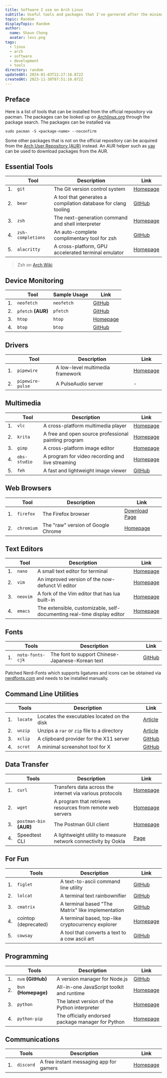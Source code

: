 ```yaml
---
title: Software I use on Arch Linux
subtitle: Useful tools and packages that I've garnered after the minimal Arch installation
topic: Random
displayTopic: Random
author:
  name: Shaun Chong
  avatar: levi.png
tags:
  - linux
  - arch
  - software
  - development
  - tools
directory: random
updatedAt: 2024-01-03T22:27:16.872Z
createdAt: 2023-11-30T07:51:16.872Z
---
```


<v-img src="arch.png" alt="Arch Linux logo" max-width="100px"></v-img>

## Preface

Here is a list of tools that can be installed from the official repository via pacman. The packages can be looked up on [Archlinux.org](https://archlinux.org/) through the package search. The packages can be installed via

```
sudo pacman -S <package-name> --noconfirm
```

Some other packages that is not on the official repository can be acquired from the [Arch User Repository (AUR)](https://aur.archlinux.org/) instead. An AUR helper such as [yay](https://github.com/Jguer/yay) can be used to download packages from the AUR.

## Essential Tools

|     | Tool              | Description                                                    | Link                                                   |
| --- | ----------------- | -------------------------------------------------------------- | ------------------------------------------------------ |
| 1.  | `git`             | The Git version control system                                 | [Homepage](https://git-scm.com/)                       |
| 2.  | `bear`            | A tool that generates a compilation database for clang tooling | [GitHub](https://github.com/rizsotto/Bear)             |
| 3.  | `zsh`             | The next-generation command and shell interpreter              | [Homepage](https://www.zsh.org/)                       |
| 4.  | `zsh-completions` | An auto-complete complimentary tool for zsh                    | [GitHub](https://github.com/zsh-users/zsh-completions) |
| 5.  | `alacritty`       | A cross-platform, GPU accelerated terminal emulator            | [Homepage](https://alacritty.org/)                     |

> Zsh on [Arch Wiki](https://wiki.archlinux.org/title/zsh)

## Device Monitoring

|     | Tool               | Sample Usage | Link                                             |
| --- | ------------------ | ------------ | ------------------------------------------------ |
| 1.  | `neofetch`         | `neofetch`   | [GitHub](https://github.com/dylanaraps/neofetch) |
| 2.  | `pfetch` **(AUR)** | `pfetch`     | [GitHub](https://github.com/dylanaraps/pfetch)   |
| 3.  | `htop`             | `htop`       | [Homepage](https://htop.dev/)                    |
| 4.  | `btop`             | `btop`       | [GitHub](https://github.com/aristocratos/btop)   |

## Drivers

|     | Tool             | Description                      | Link                              |
| --- | ---------------- | -------------------------------- | --------------------------------- |
| 1.  | `pipewire`       | A low-level multimedia framework | [Homepage](https://pipewire.org/) |
| 2.  | `pipewire-pulse` | A PulseAudio server              | -                                 |

## Multimedia

|     | Tool         | Description                                          | Link                                      |
| --- | ------------ | ---------------------------------------------------- | ----------------------------------------- |
| 1.  | `vlc`        | A cross-platform multimedia player                   | [Homepage](https://www.videolan.org/vlc/) |
| 2.  | `krita`      | A free and open source professional painting program | [Homepage](https://krita.org/en/)         |
| 3.  | `gimp`       | A cross-platform image editor                        | [Homepage](https://www.gimp.org/)         |
| 4.  | `obs-studio` | A program for video recording and live streaming     | [Homepage](https://obsproject.com/)       |
| 5.  | `feh`        | A fast and lightweight image viewer                  | [GitHub](https://github.com/derf/feh)     |

## Web Browsers

|     | Tool       | Description                        | Link                                                        |
| --- | ---------- | ---------------------------------- | ----------------------------------------------------------- |
| 1.  | `firefox`  | The Firefox browser                | [Download Page](https://www.mozilla.org/en-US/firefox/new/) |
| 2.  | `chromium` | The "raw" version of Google Chrome | [Homepage](https://www.chromium.org/chromium-projects/)     |

## Text Editors

|     | Tool     | Description                                                             | Link                                            |
| --- | -------- | ----------------------------------------------------------------------- | ----------------------------------------------- |
| 1.  | `nano`   | A small text editor for terminal                                        | [Homepage](https://www.nano-editor.org/)        |
| 2.  | `vim`    | An improved version of the now-defunct Vi editor                        | [Homepage](https://www.vim.org/)                |
| 3.  | `neovim` | A fork of the Vim editor that has lua built-in                          | [Homepage](https://neovim.io/)                  |
| 4.  | `emacs`  | The extensible, customizable, self-documenting real-time display editor | [Homepage](https://www.gnu.org/software/emacs/) |

## Fonts

|     | Tools            | Description                                      | Link                                            |
| --- | ---------------- | ------------------------------------------------ | ----------------------------------------------- |
| 1.  | `noto-fonts-cjk` | The font to support Chinese-Japanese-Korean text | [GitHub](https://github.com/notofonts/noto-cjk) |

Patched Nerd-Fonts which supports ligatures and icons can be obtained via [nerdfonts.com](https://www.nerdfonts.com/font-downloads) and needs to be installed manually.

## Command Line Utilities

|     | Tools    | Description                                 | Link                                                                 |
| --- | -------- | ------------------------------------------- | -------------------------------------------------------------------- |
| 1.  | `locate` | Locates the executables located on the disk | [Article](https://linuxize.com/post/locate-command-in-linux/)        |
| 2.  | `unzip`  | Unzips a `rar` or `zip` file to a directory | [Article](https://linuxize.com/post/how-to-unzip-files-in-linux/)    |
| 3.  | `xclip`  | A clipboard provider for the X11 server     | [GitHub](https://github.com/astrand/xclip)                           |
| 4.  | `scrot`  | A minimal screenshot tool for X             | [GitHub](https://github.com/resurrecting-open-source-projects/scrot) |

## Data Transfer

|     | Tools                   | Description                                                    | Link                                           |
| --- | ----------------------- | -------------------------------------------------------------- | ---------------------------------------------- |
| 1.  | `curl`                  | Transfers data across the internet via various protocols       | [Homepage](https://curl.se/)                   |
| 2.  | `wget`                  | A program that retrieves resources from remote web servers     | [Homepage](https://www.gnu.org/software/wget/) |
| 3.  | `postman-bin` **(AUR)** | The Postman GUI client                                         | [Homepage](https://www.postman.com/)           |
| 4.  | Speedtest CLI           | A lightweight utility to measure network connectivity by Ookla | [Page](https://www.speedtest.net/apps/cli)     |

## For Fun

|     | Tools                | Description                                        | Link                                               |
| --- | -------------------- | -------------------------------------------------- | -------------------------------------------------- |
| 1.  | `figlet`             | A text-to-ascii command line utility               | [GitHub](https://github.com/cmatsuoka/figlet)      |
| 2.  | `lolcat`             | A terminal text rainbownifier                      | [GitHub](https://github.com/busyloop/lolcat)       |
| 3.  | `cmatrix`            | A terminal based "The Matrix" like implementation  | [GitHub](https://github.com/abishekvashok/cmatrix) |
| 4.  | cointop (deprecated) | A terminal based, top-like cryptocurrency explorer | [Homepage](https://docs.cointop.sh/)               |
| 5.  | `cowsay`             | A tool that converts a text to a cow ascii art     | [GitHub](https://github.com/piuccio/cowsay)        |

## Programming

|     | Tools                | Description                                        | Link                                       |
| --- | -------------------- | -------------------------------------------------- | ------------------------------------------ |
| 1.  | `nvm` **(GitHub)**   | A version manager for Node.js                      | [GitHub](https://github.com/nvm-sh/nvm)    |
| 2.  | `bun` **(Homepage)** | All-in-one JavaScript toolkit and runtime          | [Homepage](https://bun.sh/)                |
| 3.  | `python`             | The latest version of the Python interpreter       | [Homepage](https://www.python.org/)        |
| 4.  | `python-pip`         | The officially endorsed package manager for Python | [Homepage](https://pip.pypa.io/en/stable/) |

## Communications

|     | Tools     | Description                             | Link                             |
| --- | --------- | --------------------------------------- | -------------------------------- |
| 1.  | `discord` | A free instant messaging app for gamers | [Homepage](https://discord.com/) |
